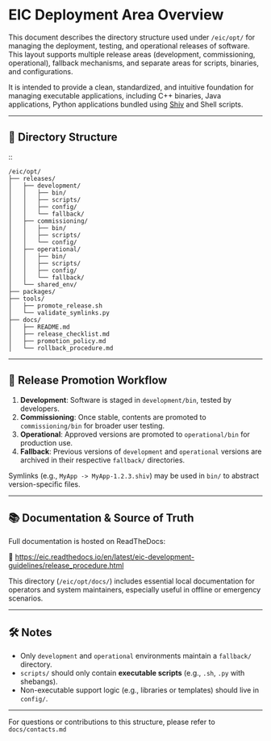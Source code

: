 # EIC Deployment Area Overview

This document describes the directory structure used under `/eic/opt/` for managing the deployment, testing, and operational releases of software. This layout supports multiple release areas (development, commissioning, operational), fallback mechanisms, and separate areas for scripts, binaries, and configurations.

It is intended to provide a clean, standardized, and intuitive foundation for managing executable applications, including C++ binaries, Java applications, Python applications bundled using [Shiv](https://shiv.readthedocs.io/) and Shell scripts.

---

## 📁 Directory Structure
::

    /eic/opt/
    ├── releases/
    │   ├── development/
    │   │   ├── bin/
    │   │   ├── scripts/
    │   │   ├── config/
    │   │   └── fallback/
    │   ├── commissioning/
    │   │   ├── bin/
    │   │   ├── scripts/
    │   │   └── config/
    │   ├── operational/
    │   │   ├── bin/
    │   │   ├── scripts/
    │   │   ├── config/
    │   │   └── fallback/
    │   └── shared_env/
    ├── packages/
    ├── tools/
    │   ├── promote_release.sh
    │   └── validate_symlinks.py
    ├── docs/
    │   ├── README.md
    │   ├── release_checklist.md
    │   ├── promotion_policy.md
    │   └── rollback_procedure.md

---

## 🔁 Release Promotion Workflow

1. **Development**: Software is staged in `development/bin`, tested by developers.
2. **Commissioning**: Once stable, contents are promoted to `commissioning/bin` for broader user testing.
3. **Operational**: Approved versions are promoted to `operational/bin` for production use.
4. **Fallback**: Previous versions of `development` and `operational` versions are archived in their respective `fallback/` directories.

Symlinks (e.g., `MyApp -> MyApp-1.2.3.shiv`) may be used in `bin/` to abstract version-specific files.

---

## 📚 Documentation & Source of Truth

Full documentation is hosted on ReadTheDocs:

🔗 https://eic.readthedocs.io/en/latest/eic-development-guidelines/release_procedure.html

This directory (`/eic/opt/docs/`) includes essential local documentation for operators and system maintainers, especially useful in offline or emergency scenarios.

---

## 🛠 Notes

- Only `development` and `operational` environments maintain a `fallback/` directory.
- `scripts/` should only contain **executable scripts** (e.g., `.sh`, `.py` with shebangs).
- Non-executable support logic (e.g., libraries or templates) should live in `config/`.

---

For questions or contributions to this structure, please refer to `docs/contacts.md` 
